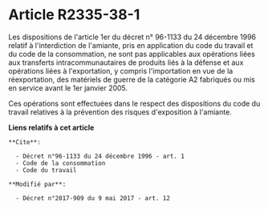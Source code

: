 # Article R2335-38-1

Les dispositions de l'article 1er du décret n° 96-1133 du 24 décembre 1996 relatif à l'interdiction de l'amiante, pris en
application du code du travail et du code de la consommation, ne sont pas applicables aux opérations liées aux transferts
intracommunautaires de produits liés à la défense et aux opérations liées à l'exportation, y compris l'importation en vue de
la réexportation, des matériels de guerre                       de la catégorie A2 fabriqués ou mis en service avant le 1er
janvier 2005. 

Ces opérations sont effectuées dans le respect des dispositions du code du travail relatives à la prévention des risques
d'exposition à l'amiante.

**Liens relatifs à cet article**

	**Cite**:

	  - Décret n°96-1133 du 24 décembre 1996 - art. 1
	  - Code de la consommation
	  - Code du travail

	**Modifié par**:

	  - Décret n°2017-909 du 9 mai 2017 - art. 12
